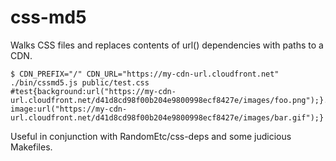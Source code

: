 css-md5
=======

Walks CSS files and replaces contents of url() dependencies with paths to a CDN.

    $ CDN_PREFIX="/" CDN_URL="https://my-cdn-url.cloudfront.net" ./bin/cssmd5.js public/test.css
    #test{background:url("https://my-cdn-url.cloudfront.net/d41d8cd98f00b204e9800998ecf8427e/images/foo.png");}.other{background-image:url("https://my-cdn-url.cloudfront.net/d41d8cd98f00b204e9800998ecf8427e/images/bar.gif");}

Useful in conjunction with RandomEtc/css-deps and some judicious Makefiles.

